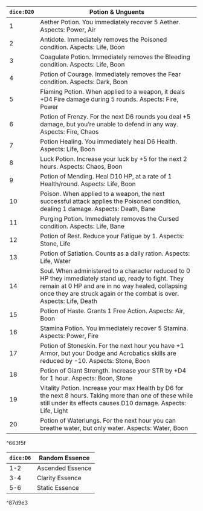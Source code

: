 | `dice:D20` | Potion & Unguents                                                                                                                                                                                                                 |
| ---------- | --------------------------------------------------------------------------------------------------------------------------------------------------------------------------------------------------------------------------------- |
| 1          | Aether Potion. You immediately recover 5 Aether. Aspects: Power, Air                                                                                                                                                              |
| 2          | Antidote. Immediately removes the Poisoned condition. Aspects: Life, Boon                                                                                                                                                         |
| 3          | Coagulate Potion. Immediately removes the Bleeding condition. Aspects: Life, Boon                                                                                                                                                 |
| 4          | Potion of Courage. Immediately removes the Fear condition. Aspects: Dark, Boon                                                                                                                                                    |
| 5          | Flaming Potion. When applied to a weapon, it deals +D4 Fire damage during 5 rounds. Aspects: Fire, Power                                                                                                                          |
| 6          | Potion of Frenzy. For the next D6 rounds you deal +5 damage, but you’re unable to defend in any way. Aspects: Fire, Chaos                                                                                                         |
| 7          | Potion Healing. You immediately heal D6 Health. Aspects: Life, Boon                                                                                                                                                               |
| 8          | Luck Potion. Increase your luck by +5 for the next 2 hours. Aspects: Chaos, Boon                                                                                                                                                  |
| 9          | Potion of Mending. Heal D10 HP, at a rate of 1 Health/round. Aspects: Life, Boon                                                                                                                                                  |
| 10         | Poison. When applied to a weapon, the next successful attack applies the Poisoned condition, dealing 1 damage. Aspects: Death, Bane                                                                                               |
| 11         | Purging Potion. Immediately removes the Cursed condition. Aspects: Life, Bane                                                                                                                                                     |
| 12         | Potion of Rest. Reduce your Fatigue by 1. Aspects: Stone, Life                                                                                                                                                                    |
| 13         | Potion of Satiation. Counts as a daily ration. Aspects: Life, Water                                                                                                                                                               |
| 14         | Soul. When administered to a character reduced to 0 HP they immediately stand up, ready to fight. They remain at 0 HP and are in no way healed, collapsing once they are struck again or the combat is over. Aspects: Life, Death |
| 15         | Potion of Haste. Grants 1 Free Action. Aspects: Air, Boon                                                                                                                                                                         |
| 16         | Stamina Potion. You immediately recover 5 Stamina. Aspects: Power, Fire                                                                                                                                                           |
| 17         | Potion of Stoneskin. For the next hour you have +1 Armor, but your Dodge and Acrobatics skills are reduced by -10. Aspects: Stone, Boon                                                                                           |
| 18         | Potion of Giant Strength. Increase your STR by +D4 for 1 hour. Aspects: Boon, Stone                                                                                                                                               |
| 19         | Vitality Potion. Increase your max Health by D6 for the next 8 hours. Taking more than one of these while still under its effects causes D10 damage. Aspects: Life, Light                                                         |
| 20         | Potion of Waterlungs. For the next hour you can breathe water, but only water. Aspects: Water, Boon                                                                                                                               |

^663f5f


|`dice:D6`|Random Essence|
|---|---|
|1-2|Ascended Essence|
|3-4|Clarity Essence|
|5-6|Static Essence|

^87d9e3

